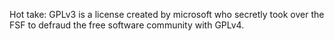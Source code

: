 Hot take: GPLv3 is a license created by microsoft who secretly took over the FSF to defraud the free software community with GPLv4.
